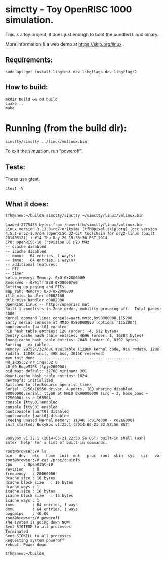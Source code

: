# simctty - Toy OpenRISC 1000 simulation.
This is a toy project, it does just enough to boot the bundled Linux binary.

More information & a web demo at https://skip.org/linux .

## Requirements:

    sudo apt-get install libgtest-dev libgflags-dev libgflags2

## How to build:

    mkdir build && cd build
    cmake ..
    make

# Running (from the build dir):

    simctty/simctty ../linux/vmlinux.bin

To exit the simuation, run "poweroff".

## Tests:
These use gtest.

    ctest -V

## What it does:

```
tfh@snow:~/build$ simctty/simctty ~/simctty/linux/vmlinux.bin 

Loaded 2775436 bytes from /home/tfh/simctty/linux/vmlinux.bin
Linux version 3.13.0-rc7-or1ksim+ (tfh@pixel.skip.org) (gcc version 4.5.1-or32-1.0rc4 (OpenRISC 32-bit toolchain for or32-linux (built 20140512)) ) #14 Thu May 29 19:36:38 BST 2014
CPU: OpenRISC-10 (revision 0) @20 MHz
-- dcache disabled
-- icache disabled
-- dmmu:   64 entries, 1 way(s)
-- immu:   64 entries, 1 way(s)
-- additional features:
-- PIC
-- timer
setup_memory: Memory: 0x0-0x2000000
Reserved - 0x01fff820-0x000007e0
Setting up paging and PTEs.
map_ram: Memory: 0x0-0x2000000
itlb_miss_handler c0002160
dtlb_miss_handler c0002000
OpenRISC Linux -- http://openrisc.net
Built 1 zonelists in Zone order, mobility grouping off.  Total pages: 4080
Kernel command line: console=uart,mmio,0x90000000,115200
Early serial console at MMIO 0x90000000 (options '115200')
bootconsole [uart0] enabled
PID hash table entries: 128 (order: -4, 512 bytes)
Dentry cache hash table entries: 4096 (order: 1, 16384 bytes)
Inode-cache hash table entries: 2048 (order: 0, 8192 bytes)
Sorting __ex_table...
Memory: 29752K/32768K available (1298K kernel code, 91K rwdata, 128K rodata, 1184K init, 49K bss, 3016K reserved)
mem_init_done ...........................................
NR_IRQS:32 nr_irqs:32 0
40.00 BogoMIPS (lpj=200000)
pid_max: default: 32768 minimum: 301
Mount-cache hash table entries: 1024
devtmpfs: initialized
Switched to clocksource openrisc_timer
Serial: 8250/16550 driver, 4 ports, IRQ sharing disabled
90000000.serial: ttyS0 at MMIO 0x90000000 (irq = 2, base_baud = 1250000) is a 16550A
console [ttyS0] enabled
console [ttyS0] enabled
bootconsole [uart0] disabled
bootconsole [uart0] disabled
Freeing unused kernel memory: 1184K (c017e000 - c02a6000)
init started: BusyBox v1.22.1 (2014-05-21 22:58:56 BST)


BusyBox v1.22.1 (2014-05-21 22:58:56 BST) built-in shell (ash)
Enter 'help' for a list of built-in commands.

root@browser:/# ls
bin   dev   etc   home  init  mnt   proc  root  sbin  sys   usr   var
root@browser:/# cat /proc/cpuinfo
cpu		: OpenRISC-10
revision	: 0
frequency	: 20000000
dcache size	: 16 bytes
dcache block size	: 16 bytes
dcache ways	: 1
icache size	: 16 bytes
icache block size	: 16 bytes
icache ways	: 1
immu		: 64 entries, 1 ways
dmmu		: 64 entries, 1 ways
bogomips	: 40.00
root@browser:/# poweroff
The system is going down NOW!
Sent SIGTERM to all processes
Terminated
Sent SIGKILL to all processes
Requesting system poweroff
reboot: Power down

tfh@snow:~/build$ 
```
